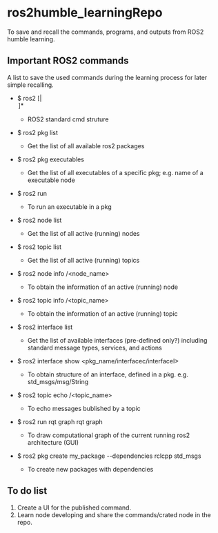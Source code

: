 # ros2humble_learningRepo
To save and recall the commands, programs, and outputs from ROS2 humble learning. 
## Important ROS2 commands
A list to save the used commands during the learning process for later simple recalling.

* $ ros2 <command> <verb> [<params>|<option>]*
    * ROS2 standard cmd struture

* $ ros2 pkg list
    * Get the list of all available ros2 packages

* $ ros2 pkg executables <pkg-name>
    * Get the list of all executables of a specific pkg; e.g. name of a executable node

* $ ros2 run <pkg-name> <executable>
    * To run an executable in a pkg

* $ ros2 node list
    * Get the list of all active (running) nodes

* $ ros2 topic list
    * Get the list of all active (running) topics

* $ ros2 node info /<node_name>
    * To obtain the information of an active (running) node

* $ ros2 topic info /<topic_name>
    * To obtain the information of an active (running) topic

* $ ros2 interface list
    * Get the list of available interfaces (pre-defined only?) including standard message types, services, and actions

* $ ros2 interface show <pkg_name/interfacec/interfaceI>
    * To obtain structure of an interface, defined in a pkg.
    e.g. std_msgs/msg/String

* $ ros2 topic echo /<topic_name>
    * To echo messages bublished by a topic

* $ ros2 run rqt graph rqt graph
    * To draw computational graph of the current running ros2 architecture (GUI)

* $ ros2 pkg create my_package --dependencies rclcpp std_msgs 
    * To create new packages with dependencies



## To do list
1. Create a UI for the published command.
2. Learn node developing and share the commands/crated node in the repo.
